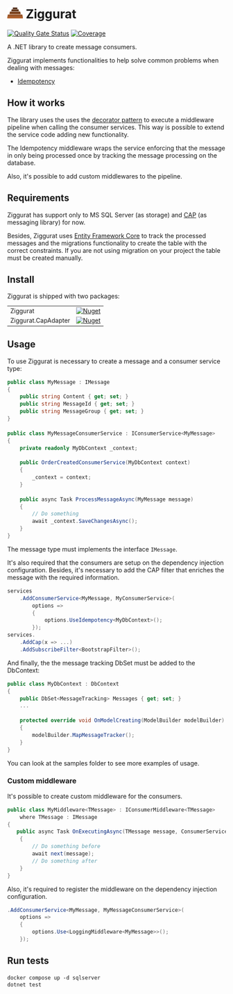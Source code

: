 # ![Ziggurat icon](./docs/icon.png) Ziggurat

[![Quality Gate Status](https://sonarcloud.io/api/project_badges/measure?project=rafaelpadovezi_Ziggurat&metric=alert_status)](https://sonarcloud.io/dashboard?id=rafaelpadovezi_Ziggurat)
[![Coverage](https://sonarcloud.io/api/project_badges/measure?project=rafaelpadovezi_Ziggurat&metric=coverage)](https://sonarcloud.io/dashboard?id=rafaelpadovezi_Ziggurat)

A .NET library to create message consumers.

Ziggurat implements functionalities to help solve common problems when dealing with messages:
- [Idempotency](https://microservices.io/patterns/communication-style/idempotent-consumer.html)

## How it works

The library uses the uses the [decorator pattern](https://refactoring.guru/design-patterns/decorator/csharp/example) to execute a middleware pipeline when calling the consumer services. This way is possible to extend the service code adding new functionality.

The Idempotency middleware wraps the service enforcing that the message in only being processed once by tracking the message processing on the database.

Also, it's possible to add custom middlewares to the pipeline.

## Requirements

Ziggurat has support only to MS SQL Server (as storage) and [CAP](https://cap.dotnetcore.xyz/) (as messaging library) for now. 

Besides, Ziggurat uses [Entity Framework Core](https://docs.microsoft.com/en-us/ef/core/) to track the processed messages and the migrations functionality to create the table with the correct constraints. If you are not using migration on your project the table must be created manually. 

## Install

Ziggurat is shipped with two packages:

|                     |                                                                                                                                                     |
|---------------------|-----------------------------------------------------------------------------------------------------------------------------------------------------|
| Ziggurat            | [![Nuget](https://img.shields.io/nuget/v/Ziggurat)](https://www.nuget.org/packages/Ziggurat/1.0.0)                      |
| Ziggurat.CapAdapter | [![Nuget](https://img.shields.io/nuget/v/Ziggurat.CapAdapter)](https://www.nuget.org/packages/Ziggurat.CapAdapter/1.0.0) |

## Usage

To use Ziggurat is necessary to create a message and a consumer service type:

```c#
public class MyMessage : IMessage
{
    public string Content { get; set; }
    public string MessageId { get; set; }
    public string MessageGroup { get; set; }
}

public class MyMessageConsumerService : IConsumerService<MyMessage>
{
    private readonly MyDbContext _context;

    public OrderCreatedConsumerService(MyDbContext context)
    {
        _context = context;
    }

    public async Task ProcessMessageAsync(MyMessage message)
    {
        // Do something
        await _context.SaveChangesAsync();
    }
} 
```

The message type must implements the interface `IMessage`.

It's also required that the consumers are setup on the dependency injection configuration. Besides, it's necessary to add the CAP filter that enriches the message with the required information.


```c#
services
    .AddConsumerService<MyMessage, MyConsumerService>(
        options =>
        {
            options.UseIdempotency<MyDbContext>();
        });
services.
    .AddCap(x => ...)
    .AddSubscribeFilter<BootstrapFilter>();
```

And finally, the the message tracking DbSet must be added to the DbContext:

```c#
public class MyDbContext : DbContext
{
    public DbSet<MessageTracking> Messages { get; set; }
    ...

    protected override void OnModelCreating(ModelBuilder modelBuilder)
    {
        modelBuilder.MapMessageTracker();
    }
}
```

You can look at the samples folder to see more examples of usage.

### Custom middleware

It's possible to create custom middleware for the consumers.

```c#
public class MyMiddleware<TMessage> : IConsumerMiddleware<TMessage>
    where TMessage : IMessage
{
   public async Task OnExecutingAsync(TMessage message, ConsumerServiceDelegate<TMessage> next)
    {
        // Do something before
        await next(message);
        // Do something after
    }
}
```

Also, it's required to register the middleware on the dependency injection configuration.

```c#
.AddConsumerService<MyMessage, MyMessageConsumerService>(
    options =>
    {
        options.Use<LoggingMiddleware<MyMessage>>();
    });
```

## Run tests

```shell
docker compose up -d sqlserver
dotnet test
```

